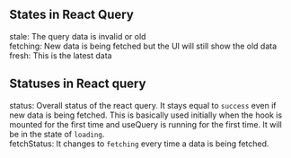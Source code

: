 ## States in React Query

stale: The query data is invalid or old <br/>
fetching: New data is being fetched but the UI will still show the old data<br/>
fresh: This is the latest data <br/>

## Statuses in React query

status: Overall status of the react query. It stays equal to `success` even if new data is being fetched. 
        This is basically used initially when the hook is mounted for the first time and useQuery is running
        for the first time. It will be in the state of `loading`. <br/>
fetchStatus: It changes to `fetching` every time a data is being fetched.<br/>